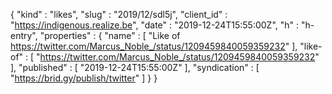 {
  "kind" : "likes",
  "slug" : "2019/12/sdl5j",
  "client_id" : "https://indigenous.realize.be",
  "date" : "2019-12-24T15:55:00Z",
  "h" : "h-entry",
  "properties" : {
    "name" : [ "Like of https://twitter.com/Marcus_Noble_/status/1209459840059359232" ],
    "like-of" : [ "https://twitter.com/Marcus_Noble_/status/1209459840059359232" ],
    "published" : [ "2019-12-24T15:55:00Z" ],
    "syndication" : [ "https://brid.gy/publish/twitter" ]
  }
}

